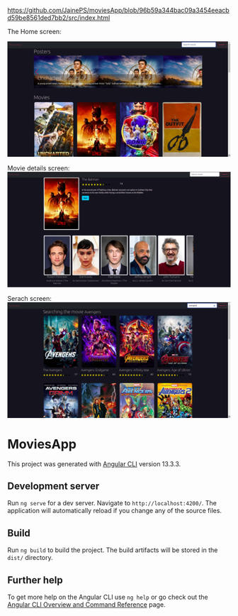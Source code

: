 https://github.com/JainePS/moviesApp/blob/96b59a344bac09a3454eeacbd59be8561ded7bb2/src/index.html

The Home screen:

![tela1](https://github.com/JainePS/moviesApp/blob/Components/src/assets/tela1.png)

Movie details screen:
![tela2](https://github.com/JainePS/moviesApp/blob/Components/src/assets/tela2.png)

Serach screen:
![tela3](https://github.com/JainePS/moviesApp/blob/Components/src/assets/tela3.png)

# MoviesApp

This project was generated with [Angular CLI](https://github.com/angular/angular-cli) version 13.3.3.

## Development server

Run `ng serve` for a dev server. Navigate to `http://localhost:4200/`. The application will automatically reload if you change any of the source files.



## Build

Run `ng build` to build the project. The build artifacts will be stored in the `dist/` directory.




## Further help

To get more help on the Angular CLI use `ng help` or go check out the [Angular CLI Overview and Command Reference](https://angular.io/cli) page.
